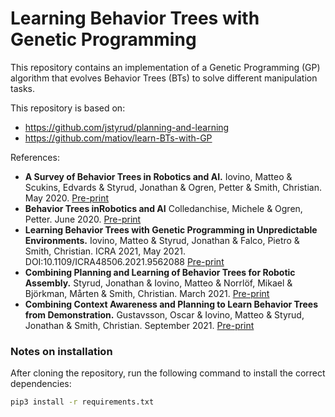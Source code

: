 # Learning Behavior Trees with Genetic Programming

This repository contains an implementation of a Genetic Programming (GP) algorithm 
that evolves Behavior Trees (BTs) to solve different manipulation tasks.

This repository is based on:
* https://github.com/jstyrud/planning-and-learning
* https://github.com/matiov/learn-BTs-with-GP

References:
* __A Survey of Behavior Trees in Robotics and AI.__ 
  Iovino, Matteo & Scukins, Edvards & Styrud, Jonathan & Ogren, Petter & Smith, Christian. 
  May 2020. [Pre-print](https://arxiv.org/pdf/2005.05842.pdf)
* __Behavior Trees inRobotics and AI__
  Colledanchise, Michele & Ogren, Petter. 
  June 2020. [Pre-print](https://arxiv.org/pdf/1709.00084.pdf)
* __Learning Behavior Trees with Genetic Programming in Unpredictable Environments.__
  Iovino, Matteo & Styrud, Jonathan & Falco, Pietro & Smith, Christian.
  ICRA 2021, May 2021. DOI:10.1109/ICRA48506.2021.9562088  [Pre-print](https://arxiv.org/pdf/2011.03252v1.pdf)
* __Combining Planning and Learning of Behavior Trees for Robotic Assembly.__
  Styrud, Jonathan & Iovino, Matteo & Norrlöf, Mikael & Björkman, Mårten & Smith, Christian. 
  March 2021. [Pre-print](https://arxiv.org/pdf/2103.09036v1.pdf) 
* __Combining Context Awareness and Planning to Learn Behavior Trees from Demonstration.__ 
  Gustavsson, Oscar & Iovino, Matteo & Styrud, Jonathan & Smith, Christian. 
  September 2021. [Pre-print](https://arxiv.org/pdf/2109.07133.pdf)

### Notes on installation

After cloning the repository, run the following command to install the correct dependencies:

```bash
pip3 install -r requirements.txt
```
